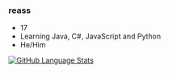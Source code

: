 ### reass

- 17
- Learning Java, C#, JavaScript and Python
- He/Him


[![GitHub Language Stats](https://github-readme-stats.vercel.app/api/top-langs/?username=reassDev&langs_count=5&theme=tokyonight)]()
